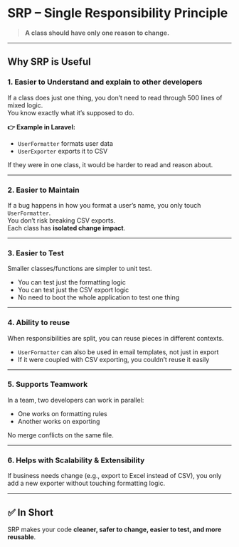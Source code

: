 # SRP – Single Responsibility Principle

> **A class should have only one reason to change.**

---

## Why SRP is Useful

### 1. Easier to Understand and explain to other developers
If a class does just one thing, you don’t need to read through 500 lines of mixed logic.  
You know exactly what it’s supposed to do.

**👉 Example in Laravel:**
- `UserFormatter` formats user data  
- `UserExporter` exports it to CSV  

If they were in one class, it would be harder to read and reason about.

---

### 2. Easier to Maintain
If a bug happens in how you format a user’s name, you only touch `UserFormatter`.  
You don’t risk breaking CSV exports.  
Each class has **isolated change impact**.

---

### 3. Easier to Test
Smaller classes/functions are simpler to unit test.  

- You can test just the formatting logic  
- You can test just the CSV export logic  
- No need to boot the whole application to test one thing  

---

### 4. Ability to reuse
When responsibilities are split, you can reuse pieces in different contexts.  

- `UserFormatter` can also be used in email templates, not just in export  
- If it were coupled with CSV exporting, you couldn’t reuse it easily  

---

### 5. Supports Teamwork
In a team, two developers can work in parallel:  

- One works on formatting rules  
- Another works on exporting  

No merge conflicts on the same file.

---

### 6. Helps with Scalability & Extensibility
If business needs change (e.g., export to Excel instead of CSV), you only add a new exporter without touching formatting logic.

---

## ✅ In Short
SRP makes your code **cleaner, safer to change, easier to test, and more reusable**.
